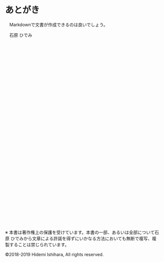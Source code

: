 # あとがき

　Markdownで文書が作成できるのは良いでしょう。

　石原 ひでみ

# 　

　

　

　

　

　

　

　

　

　

　

　

　

　

　

　

```txt:おくづけ
```

※ 本書は著作権上の保護を受けています。本書の一部、あるいは全部について石原 ひでみから文章による許諾を得ずにいかなる方法においても無断で複写、複製することは禁じられています。

©2018-2019 Hidemi Ishihara, All rights reserved.

